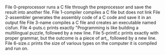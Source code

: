 File 0-preprocessor runs a C file through the preprocessor and save the result into another file.
File 1-compiler compiles a C file but does not link
File 2-assembler generates the assembly code of a C code and save it in an output file
File 3-name compiles a C file and creates an executable named cisfun.
File 4-puts.c prints exactly "Programming is like building a multilingual puzzle, followed by a new line.
File 5-printf.c  prints exactly with proper grammar, but the outcome is a piece of art,, followed by a new line.
File 6-size.c prints the size of various types on the computer it is compiled and run on.
